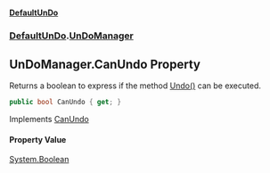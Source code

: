 #### [DefaultUnDo](DefaultUnDo.md 'DefaultUnDo')
### [DefaultUnDo](DefaultUnDo.md#DefaultUnDo 'DefaultUnDo').[UnDoManager](UnDoManager.md 'DefaultUnDo.UnDoManager')

## UnDoManager.CanUndo Property

Returns a boolean to express if the method [Undo()](UnDoManager.Undo().md 'DefaultUnDo.UnDoManager.Undo()') can be executed.

```csharp
public bool CanUndo { get; }
```

Implements [CanUndo](IUnDoManager.CanUndo.md 'DefaultUnDo.IUnDoManager.CanUndo')

#### Property Value
[System.Boolean](https://docs.microsoft.com/en-us/dotnet/api/System.Boolean 'System.Boolean')